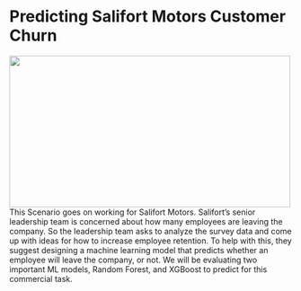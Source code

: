 # Predicting Salifort Motors Customer Churn
<img src='https://miro.medium.com/v2/resize:fit:1400/0*LRyHZb_JBpuuNVzd' width="500" height="270" align=left>
This Scenario goes on working for Salifort Motors. Salifort’s senior leadership team is concerned about how many employees are leaving the company. So the leadership team asks to analyze the survey data and come up with ideas for how to increase employee retention. To help with this, they suggest designing a machine learning model that predicts whether an employee will leave the company, or not. We will be evaluating two important ML models, Random Forest, and XGBoost to predict for this commercial task.
